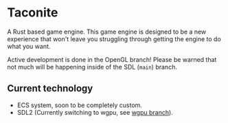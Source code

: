 # Taconite

A Rust based game engine. This game engine is designed to be a new experience that won't leave you struggling through getting the engine to do what you want.

Active development is done in the OpenGL branch! Please be warned that not much will be happening inside of the SDL (`main`) branch.

## Current technology

* ECS system, soon to be completely custom.
* SDL2 (Currently switching to wgpu, see [wgpu branch](https://github.com/TeaSpillStudios/taconite/tree/wgpu)).
